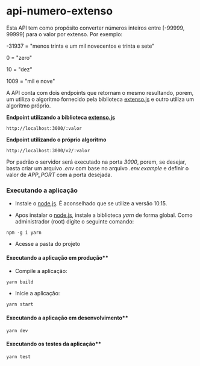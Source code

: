 # api-numero-extenso

Esta API tem como propósito converter números inteiros entre [-99999, 99999] para o valor por extenso. Por exemplo:

-31937 = "menos trinta e um mil novecentos e trinta e sete"

0 = "zero"

10 = "dez"

1009 = "mil e nove"

A API conta com dois endpoints que retornam o mesmo resultando, porem, um utiliza o algoritmo fornecido pela biblioteca [extenso.js](https://extenso.js.org) e outro utiliza um algoritmo próprio.

**Endpoint utilizando a biblioteca [extenso.js](https://extenso.js.org)**

``http://localhost:3000/:valor``

**Endpoint utilizando o próprio algoritmo**

``http://localhost:3000/v2/:valor``

Por padrão o servidor será executado na porta *3000*, porem, se desejar, basta criar um arquivo *.env* com base no arquivo *.env.example* e definir o valor de *APP_PORT* com a porta desejada.

### Executando a aplicação

* Instale o [node.js](https://nodejs.org/en/). É aconselhado que se utilize a versão 10.15.

* Apos instalar o [node.js](https://nodejs.org/en/), instale a biblioteca *yarn* de forma global. Como administrador (root) digite o seguinte comando:

``npm -g i yarn``

* Acesse a pasta do projeto

#### Executando a aplicação em produção**

* Compile a aplicação:

``yarn build``

* Inicie a aplicação:

``yarn start``

#### Executando a aplicação em desenvolvimento**

``yarn dev``

#### Executando os testes da aplicação**

``yarn test``
